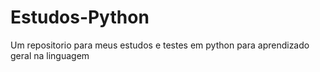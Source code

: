 # Estudos-Python
Um repositorio para meus estudos e testes em python para aprendizado geral na linguagem
